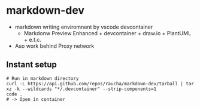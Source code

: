 # markdown-dev
- markdown writing enviromnent by vscode devcontainer
  - Markdonw Preview Enhanced + devcontainer + draw.io + PlantUML + e.t.c.
- Aso work behind Proxy network


## Instant setup

```
# Run in markdown directory
curl -L https://api.github.com/repos/raucha/markdown-dev/tarball | tar xz -k --wildcards "*/.devcontainer" --strip-components=1
code .
# -> Open in container 
```
